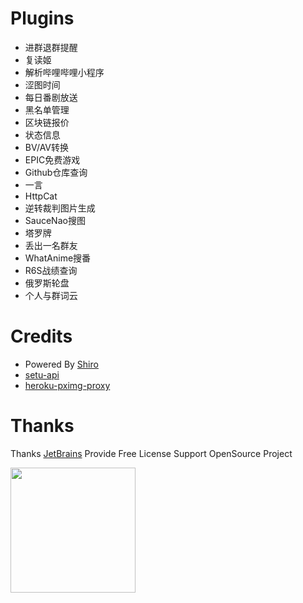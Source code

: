 # Plugins

- 进群退群提醒
- 复读姬
- 解析哔哩哔哩小程序
- 涩图时间
- 每日番剧放送
- 黑名单管理
- 区块链报价
- 状态信息
- BV/AV转换
- EPIC免费游戏
- Github仓库查询
- 一言
- HttpCat
- 逆转裁判图片生成
- SauceNao搜图
- 塔罗牌
- 丢出一名群友
- WhatAnime搜番
- R6S战绩查询
- 俄罗斯轮盘
- 个人与群词云

# Credits

* Powered By [Shiro](https://github.com/MisakaTAT/Shiro)
* [setu-api](https://api.lolicon.app/#/setu)
* [heroku-pximg-proxy](https://github.com/Tsuk1ko/heroku-pximg-proxy)

# Thanks

Thanks [JetBrains](https://www.jetbrains.com/?from=mirai) Provide Free License Support OpenSource Project

[<img src="https://mikuac.com/images/jetbrains-variant-3.png" width="200"/>](https://www.jetbrains.com/?from=mirai)
